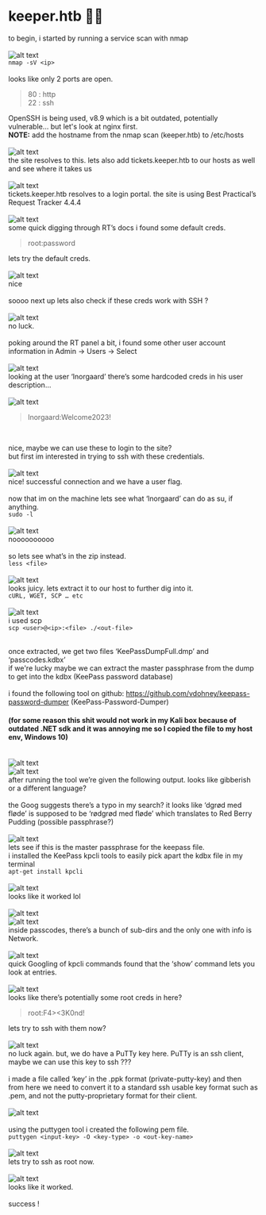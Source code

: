 # keeper.htb 🐱‍👤

to begin, i started by running a service scan with nmap <br><br>
![alt text](https://raw.githubusercontent.com/b-tigges/htb-keeper/main/screenies/nmap.png "initial nmap scan")<br>
`nmap -sV <ip>` <br><br>
looks like only 2 ports are open. <br>
> 80 : http <br>
> 22 : ssh <br>


OpenSSH is being used, v8.9 which is a bit outdated, potentially vulnerable… but let's look at nginx first. <br>
**NOTE:** add the hostname from the nmap scan (keeper.htb) to /etc/hosts <br><br>
![alt text](https://raw.githubusercontent.com/b-tigges/htb-keeper/main/screenies/website.png "website langing page")<br>
the site resolves to this. lets also add tickets.keeper.htb to our hosts as well and see where it takes us <br><br>
![alt text](https://raw.githubusercontent.com/b-tigges/htb-keeper/main/screenies/login_portal.png "login portal")<br>
tickets.keeper.htb resolves to a login portal. the site is using Best Practical’s Request Tracker 4.4.4 <br><br>
![alt text](https://raw.githubusercontent.com/b-tigges/htb-keeper/main/screenies/wiki_page.png "RT documentation")<br>
some quick digging through RT’s docs i found some default creds. <br>

> root:password <br>

lets try the default creds. <br><br>
![alt text](https://raw.githubusercontent.com/b-tigges/htb-keeper/main/screenies/login_as_root.png "default creds") <br>
nice <br>
<br>
soooo next up lets also check if these creds work with SSH ? <br><br>
![alt text](https://raw.githubusercontent.com/b-tigges/htb-keeper/main/screenies/ssh1.png "ssh fail") <br>
no luck. <br>
<br>
poking around the RT panel a bit, i found some other user account information in Admin -> Users -> Select <br><br>
![alt text](https://raw.githubusercontent.com/b-tigges/htb-keeper/main/screenies/users.png "user accounts") <br>
looking at the user ‘lnorgaard’ there’s some hardcoded creds in his user description… <br><br>
![alt text](https://raw.githubusercontent.com/b-tigges/htb-keeper/main/screenies/user_comment.png "user description") <br>
> lnorgaard:Welcome2023! <br>
<br>

nice, maybe we can use these to login to the site? <br>
but first im interested in trying to ssh with these credentials. <br><br>
![alt text](https://raw.githubusercontent.com/b-tigges/htb-keeper/main/screenies/ssh2.png "ssh success") <br>
nice! successful connection and we have a user flag. <br>
<br>
now that im on the machine lets see what ‘lnorgaard’ can do as su, if anything. <br>
`sudo -l` <br><br>
![alt text](https://raw.githubusercontent.com/b-tigges/htb-keeper/main/screenies/sudo_check.png "sudo check") <br>
noooooooooo <br>
<br>
so lets see what’s in the zip instead. <br>
`less <file>` <br><br>
![alt text](https://raw.githubusercontent.com/b-tigges/htb-keeper/main/screenies/files.png "files on box") <br>
looks juicy. lets extract it to our host to further dig into it. <br>
`cURL, WGET, SCP … etc` <br><br>
![alt text](https://raw.githubusercontent.com/b-tigges/htb-keeper/main/screenies/using_scp.png "using scp") <br>
i used scp <br>
`scp <user>@<ip>:<file> ./<out-file>` <br><br>

once extracted, we get two files ‘KeePassDumpFull.dmp’ and ‘passcodes.kdbx’ <br>
if we're lucky maybe we can extract the master passphrase from the dump to get into the kdbx (KeePass password database) <br><br>
i found the following tool on github: https://github.com/vdohney/keepass-password-dumper (KeePass-Password-Dumper) <br>
#### (for some reason this shit would not work in my Kali box because of outdated .NET sdk and it was annoying me so I copied the file to my host env, Windows 10) <br><br>
![alt text](https://raw.githubusercontent.com/b-tigges/htb-keeper/main/screenies/keepass_crack1.png "using keepass dumper") <br>
![alt text](https://raw.githubusercontent.com/b-tigges/htb-keeper/main/screenies/keepass_crack2.png "using keepass dumper") <br>
after running the tool we’re given the following output. looks like gibberish or a different language? <br>
<br>
the Goog suggests there’s a typo in my search? it looks like ‘dgrød med fløde’ is supposed to be ‘rødgrød med fløde’ which translates to Red Berry Pudding (possible passphrase?) <br><br>
![alt text](https://raw.githubusercontent.com/b-tigges/htb-keeper/main/screenies/google1.png  "google results") <br>
lets see if this is the master passphrase for the keepass file. <br>
i installed the KeePass kpcli tools to easily pick apart the kdbx file in my terminal <br>
`apt-get install kpcli` <br><br>
![alt text](https://raw.githubusercontent.com/b-tigges/htb-keeper/main/screenies/kpcli.png "kpcli usage") <br>
looks like it worked lol <br><br>
![alt text](https://raw.githubusercontent.com/b-tigges/htb-keeper/main/screenies/kpcli2.png "kpcli") <br>
![alt text](https://raw.githubusercontent.com/b-tigges/htb-keeper/main/screenies/kpcli3.png "more kpcli") <br>
inside passcodes, there’s a bunch of sub-dirs and the only one with info is Network. <br><br>
![alt text](https://raw.githubusercontent.com/b-tigges/htb-keeper/main/screenies/kpcli4.png "more more kpcli") <br>
quick Googling of kpcli commands found that the ‘show’ command lets you look at entries. <br><br>
![alt text](https://raw.githubusercontent.com/b-tigges/htb-keeper/main/screenies/kpcli5.png "juicy stuff") <br>
looks like there’s potentially some root creds in here? <br>

> root:F4><3K0nd! <br>

lets try to ssh with them now? <br><br>
![alt text](https://raw.githubusercontent.com/b-tigges/htb-keeper/main/screenies/ssh3.png "ssh fail again") <br>
no luck again. but, we do have a PuTTy key here. PuTTy is an ssh client, maybe we can use this key to ssh ??? <br><br>
i made a file called ‘key’ in the .ppk format (private-putty-key) and then from here we need to convert it to a standard ssh usable key format such as .pem, and not the putty-proprietary format for their client. <br><br>
![alt text](https://raw.githubusercontent.com/b-tigges/htb-keeper/main/screenies/key_making.png "epic ssh key") <br><br>
using the puttygen tool i created the following pem file.<br>
`puttygen <input-key> -O <key-type> -o <out-key-name>` <br><br>
![alt text](https://raw.githubusercontent.com/b-tigges/htb-keeper/main/screenies/puttygen.png "new pem") <br>
lets try to ssh as root now. <br><br>
![alt text](https://raw.githubusercontent.com/b-tigges/htb-keeper/main/screenies/ssh5.png "root") <br>
looks like it worked. <br><br>
success !
